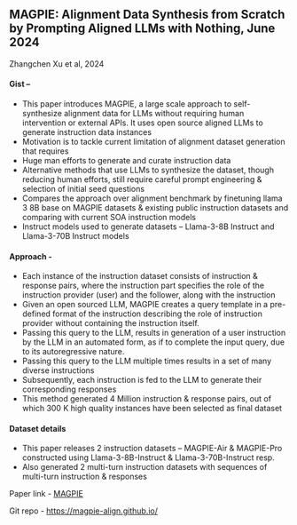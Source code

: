 ## MAGPIE: Alignment Data Synthesis from Scratch by Prompting Aligned LLMs with Nothing, June 2024
Zhangchen Xu et al, 2024

#### Gist –
* This paper introduces MAGPIE, a large scale approach to self-synthesize alignment data for LLMs without requiring human intervention or external APIs. It uses open source aligned LLMs to generate instruction data instances
* Motivation is to tackle current limitation of alignment dataset generation that requires
* Huge man efforts to generate and curate instruction data
* Alternative methods that use LLMs to synthesize the dataset, though reducing human efforts, still require careful prompt engineering & selection of initial seed questions
* Compares the approach over alignment benchmark by finetuning llama 3 8B base on MAGPIE datasets & existing public instruction datasets and comparing with current SOA instruction models
* Instruct models used to generate datasets – Llama-3-8B Instruct and Llama-3-70B Instruct models

#### Approach -
* Each instance of the instruction dataset consists of instruction & response pairs, where the instruction part specifies the role of the instruction provider (user) and the follower, along with the instruction
* Given an open sourced LLM, MAGPIE creates a query template in a pre-defined format of the instruction describing the role of instruction provider without containing the instruction itself.
* Passing this query to the LLM, results in generation of a user instruction by the LLM in an automated form, as if to complete the input query, due to its autoregressive nature.
* Passing this query to the LLM multiple times results in a set of many diverse instructions
* Subsequently, each instruction is fed to the LLM to generate their corresponding responses
* This method generated 4 Million instruction & response pairs, out of which 300 K high quality instances have been selected as final dataset

#### Dataset details
* This paper releases 2 instruction datasets – MAGPIE-Air & MAGPIE-Pro constructed using Llama-3-8B-Instruct & Llama-3-70B-Instruct resp.
* Also generated 2 multi-turn instruction datasets with sequences of multi-turn instruction & responses

Paper link - [MAGPIE](https://arxiv.org/pdf/2406.08464)

Git repo - https://magpie-align.github.io/


